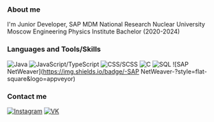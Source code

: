 ### About me

I'm Junior Developer, SAP MDM
National Research Nuclear University Moscow Engineering Physics Institute
Bachelor (2020-2024)

### Languages and Tools/Skills

![Java](https://img.shields.io/badge/-Java-<COLOR>?style=flat-square&logo=appveyor)
![JavaScript/TypeScript](https://img.shields.io/badge/-JavaScript/TypeScript-<COLOR>?style=flat-square&logo=appveyor)
![CSS/SCSS](https://img.shields.io/badge/-CSS/SCSS-<COLOR>?style=flat-square&logo=appveyor)
![C](https://img.shields.io/badge/-C-<COLOR>?style=flat-square&logo=appveyor)
![SQL](https://img.shields.io/badge/-SQL-<COLOR>?style=flat-square&logo=appveyor)
![SAP NetWeaver](https://img.shields.io/badge/-SAP NetWeaver-<COLOR>?style=flat-square&logo=appveyor)

### Contact me

[![Instagram](https://img.shields.io/badge/-Instagram-<COLOR>?style=flat-square&logo=appveyor)](https://www.instagram.com/acycloid/)
[![VK](https://img.shields.io/badge/-VK-<COLOR>?style=flat-square&logo=appveyor)](https://vk.com/tsiklis)

<!-- ![GitHub stats](https://github-readme-stats.vercel.app/api?username=alextsiklis&show_icons=true&theme=radical) -->
<!-- [![Top Langs](https://github-readme-stats.vercel.app/api/top-langs/?username=alextsiklis&layout=compact)](https://github.com/anuraghazra/github-readme-stats) -->

